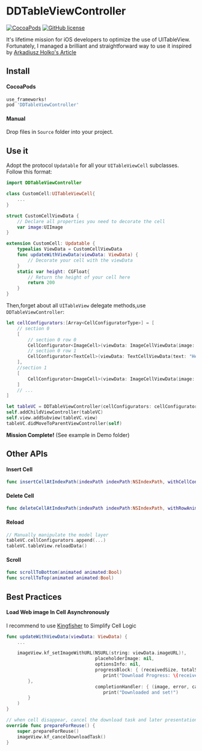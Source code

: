 # DDTableViewController
[![CocoaPods](https://img.shields.io/cocoapods/v/DDTableViewController.svg?maxAge=2592000)](https://cocoapods.org/?q=ddtableviewcontroller)
[![GitHub license](https://img.shields.io/badge/license-MIT-blue.svg)](https://raw.githubusercontent.com/wddwycc/DDTableViewController/master/LICENSE)

It's lifetime mission for iOS developers to optimize the use of UITableView. Fortunately, I managed a brilliant and straightforward way to use it inspired by [Arkadiusz Holko's Article](http://holko.pl/2016/01/05/typed-table-view-controller/)

## Install

#### CocoaPods

```ruby
use_frameworks!
pod 'DDTableViewController'
```

#### Manual
Drop files in `Source` folder into your project.


## Use it
Adopt the protocol `Updatable` for all your `UITableViewCell` subclasses. Follow this format:


```swift
import DDTableViewController

class CustomCell:UITableViewCell{
    ...
}

struct CustomCellViewData {
    // Declare all properties you need to decorate the cell
    var image:UIImage
}

extension CustomCell: Updatable {
    typealias ViewData = CustomCellViewData
    func updateWithViewData(viewData: ViewData) {
        // Decorate your cell with the viewData
    }
    static var height: CGFloat{
        // Return the height of your cell here
        return 200
    }
}
```

Then,forget about all `UITableView` delegate methods,use `DDTableViewController`:

```swift
let cellConfigurators:[Array<CellConfiguratorType>] = [
    // section 0
    [
        // section 0 row 0
        CellConfigurator<ImageCell>(viewData: ImageCellViewData(image: UIImage(named: "sample.png")!), initFromNib: false),
        // section 0 row 1
        CellConfigurator<TextCell>(viewData: TextCellViewData(text: "Hello World"), initFromNib: false)
    ],
    //section 1
    [
        CellConfigurator<ImageCell>(viewData: ImageCellViewData(image: UIImage(named: "sample2.png")!), initFromNib: false)
    ]
    // ...
]

let tableVC = DDTableViewController(cellConfigurators: cellConfigurators)
self.addChildViewController(tableVC)
self.view.addSubview(tableVC.view)
tableVC.didMoveToParentViewController(self)
```


**Mission Complete!** (See example in Demo folder)


## Other APIs

#### Insert Cell

```swift
func insertCellAtIndexPath(indexPath indexPath:NSIndexPath, withCellConfigurator cellConfigurator:CellConfiguratorType, RowAnimation animation:UITableViewRowAnimation)
```

#### Delete Cell

```swift
func deleteCellAtIndexPath(indexPath indexPath:NSIndexPath, withRowAnimation animation:UITableViewRowAnimation)
```

#### Reload

```swift
// Manually manipulate the model layer
tableVC.cellConfigurators.append(...)
tableVC.tableView.reloadData()
```

#### Scroll

```swift
func scrollToBottom(animated animated:Bool)
func scrollToTop(animated animated:Bool)
```

## Best Practices

#### Load Web image In Cell Asynchronously
I recommend to use [Kingfisher](https://github.com/onevcat/Kingfisher) to Simplify Cell Logic

```swift
func updateWithViewData(viewData: ViewData) {
    ...

    imageView.kf_setImageWithURL(NSURL(string: viewData.imageURL)!,
                                 placeholderImage: nil,
                                 optionsInfo: nil,
                                 progressBlock: { (receivedSize, totalSize) -> () in
                                    print("Download Progress: \(receivedSize)/\(totalSize)")
        },
                                 completionHandler: { (image, error, cacheType, imageURL) -> () in
                                    print("Downloaded and set!")
        }
    )
}

// when cell disappear, cancel the download task and later presentation.
override func prepareForReuse() {
    super.prepareForReuse()
    imageView.kf_cancelDownloadTask()
}


```
